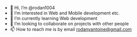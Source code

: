 - 👋 Hi, I’m @rodan1004
- 👀 I’m interested in Web and Mobile development etc.
- 🌱 I’m currently learning Web development
- 💞️ I’m looking to collaborate on projects with other people 
- 📫 How to reach me is by email rodanyantoine@gmail.com

<!---
rodan1004/rodan1004 is a ✨ special ✨ repository because its `README.md` (this file) appears on your GitHub profile.
You can click the Preview link to take a look at your changes.
--->
